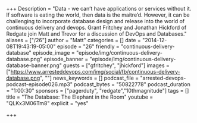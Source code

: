 +++
Description = "Data - we can’t have applications or services without it. If software is eating the world, then data is the maitre’d. However, it can be challenging to incorporate database design and release into the world of continuous delivery and devops. Grant Fritchey and Jonathan Hickford of Redgate join Matt and Trevor for a discussion of DevOps and Databases."
aliases = ["/26"]
author = "Matt"
categories = []
date = "2014-12-08T19:43:19-05:00"
episode = "26"
friendly = "continuous-delivery-database"
episode_image = "episode/img/continuous-delivery-database.png"
episode_banner = "episode/img/continuous-delivery-database-banner.png"
guests = ["gfritchey", "jhickford"]
images = ["https://www.arresteddevops.com/img/social/fb/continuous-delivery-database.png", ""]
news_keywords = []
podcast_file = "arrested-devops-podcast-episode026.mp3"
podcast_bytes = "50822778"
podcast_duration = "1:00:30"
sponsors = ["pagerduty", "redgate","10thmagnitude"]
tags = []
title = "The Database: The Elephant in the Room"
youtube = "QLKx3M06Tm8"
explicit = "yes"

+++

